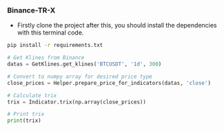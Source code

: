 ### Binance-TR-X

* Firstly clone the project after this, you should install the dependencies with this terminal code.

```bash
pip install -r requirements.txt
```


```py
# Get Klines from Binance
datas = GetKlines.get_klines('BTCUSDT', '1d', 300)

# Convert to numpy array for desired price type
close_prices = Helper.prepare_price_for_indicators(datas, 'close')

# Calculate trix
trix = Indicator.trix(np.array(close_prices))

# Print trix
print(trix)
```